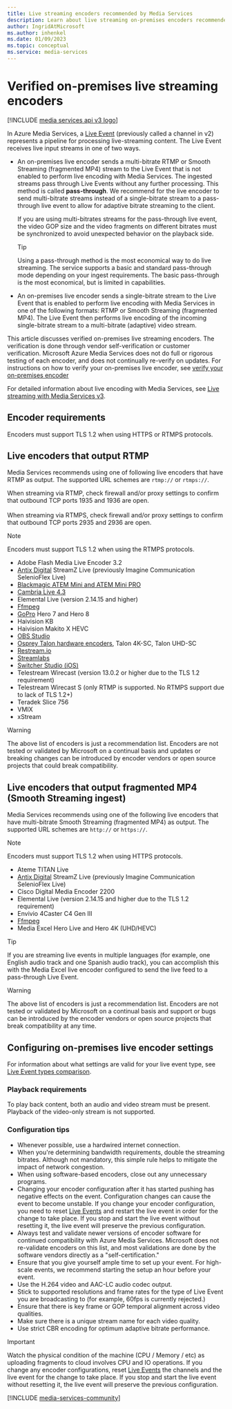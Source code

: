 ```yaml
---
title: Live streaming encoders recommended by Media Services
description: Learn about live streaming on-premises encoders recommended by Media Services
author: IngridAtMicrosoft
ms.author: inhenkel
ms.date: 01/09/2023
ms.topic: conceptual
ms.service: media-services
---
```


# Verified on-premises live streaming encoders

[!INCLUDE [media services api v3 logo](./includes/v3-hr.md)]

In Azure Media Services, a [Live Event](/rest/api/media/liveevents) (previously called a channel in v2) represents a pipeline for processing live-streaming content. The Live Event receives live input streams in one of two ways.

* An on-premises live encoder sends a multi-bitrate RTMP or Smooth Streaming (fragmented MP4) stream to the Live Event that is not enabled to perform live encoding with Media Services. The ingested streams pass through Live Events without any further processing. This method is called **pass-through**. We recommend for the live encoder to send multi-bitrate streams instead of a single-bitrate stream to a pass-through live event to allow for adaptive bitrate streaming to the client.

    If you are using multi-bitrates streams for the pass-through live event, the video GOP size and the video fragments on different bitrates must be synchronized to avoid unexpected behavior on the playback side.

  > [!TIP]
  > Using a pass-through method is the most economical way to do live streaming.
  > The service supports a basic and standard pass-through mode depending on your ingest requirements.
  > The basic pass-through is the most economical, but is limited in capabilities.

* An on-premises live encoder sends a single-bitrate stream to the Live Event that is enabled to perform live encoding with Media Services in one of the following formats: RTMP or Smooth Streaming (fragmented MP4). The Live Event then performs live encoding of the incoming single-bitrate stream to a multi-bitrate (adaptive) video stream.

This article discusses verified on-premises live streaming encoders. The verification is done through vendor self-verification or customer verification. Microsoft Azure Media Services does not do full or rigorous testing of each encoder, and does not continually re-verify on updates. For instructions on how to verify your on-premises live encoder, see [verify your on-premises encoder](encode-on-premises-encoder-partner.md)

For detailed information about live encoding with Media Services, see [Live streaming with Media Services v3](stream-live-streaming-concept.md).

## Encoder requirements

Encoders must support TLS 1.2 when using HTTPS or RTMPS protocols.

## Live encoders that output RTMP

Media Services recommends using one of following live encoders that have RTMP as output. The supported URL schemes are `rtmp://` or `rtmps://`.

When streaming via RTMP, check firewall and/or proxy settings to confirm that outbound TCP ports 1935 and 1936 are open.<br/><br/>
When streaming via RTMPS, check firewall and/or proxy settings to confirm that outbound TCP ports 2935 and 2936 are open.

> [!NOTE]
> Encoders must support TLS 1.2 when using the RTMPS protocols.

- Adobe Flash Media Live Encoder 3.2
- [Antix Digital](http://www.antixdigital.com/) StreamZ Live (previously Imagine Communication SelenioFlex Live)
- [Blackmagic ATEM Mini and ATEM Mini PRO](https://www.blackmagicdesign.com/products/atemmini)
- [Cambria Live 4.3](https://www.capellasystems.net/products/cambria-live/)
- Elemental Live (version 2.14.15 and higher)
- [Ffmpeg](https://www.ffmpeg.org)
- [GoPro](https://gopro.com/help/articles/block/getting-started-with-live-streaming) Hero 7 and Hero 8
- Haivision KB
- Haivision Makito X HEVC
- [OBS Studio](https://obsproject.com/download)
- [Osprey Talon hardware encoders](https://www.ospreyvideo.com/talon-encoders), Talon 4K-SC, Talon UHD-SC
- [Restream.io](https://restream.io/)
- [Streamlabs](https://streamlabs.com/)
- [Switcher Studio (iOS)](https://www.switcherstudio.com/)
- Telestream Wirecast (version 13.0.2 or higher due to the TLS 1.2 requirement)
- Telestream Wirecast S (only RTMP is supported. No RTMPS support due to lack of TLS 1.2+)
- Teradek Slice 756
- VMIX
- xStream

> [!WARNING]
> The above list of encoders is just a recommendation list. Encoders are not tested or validated by Microsoft on a continual basis and updates or breaking changes can be introduced by encoder vendors or open source projects that could break compatibility.

## Live encoders that output fragmented MP4 (Smooth Streaming ingest)

Media Services recommends using one of the following live encoders that have multi-bitrate Smooth Streaming (fragmented MP4) as output. The supported URL schemes are `http://` or `https://`.

> [!NOTE]
> Encoders must support TLS 1.2 when using HTTPS protocols.

- Ateme TITAN Live
- [Antix Digital](http://www.antixdigital.com/) StreamZ Live (previously Imagine Communication SelenioFlex Live)
- Cisco Digital Media Encoder 2200
- Elemental Live (version 2.14.15 and higher due to the TLS 1.2 requirement)
- Envivio 4Caster C4 Gen III
- [Ffmpeg](https://www.ffmpeg.org)
- Media Excel Hero Live and Hero 4K (UHD/HEVC)

> [!TIP]
>  If you are streaming live events in multiple languages (for example, one English audio track and one Spanish audio track), you can accomplish this with the Media Excel live encoder configured to send the live feed to a pass-through Live Event.

> [!WARNING]
> The above list of encoders is just a recommendation list. Encoders are not tested or validated by Microsoft on a continual basis and support or bugs can be introduced by the encoder vendors or open source projects that break compatibility at any time.

## Configuring on-premises live encoder settings

For information about what settings are valid for your live event type, see [Live Event types comparison](live-event-types-comparison-reference.md).

### Playback requirements

To play back content, both an audio and video stream must be present. Playback of the video-only stream is not supported.

### Configuration tips

- Whenever possible, use a hardwired internet connection.
- When you're determining bandwidth requirements, double the streaming bitrates. Although not mandatory, this simple rule helps to mitigate the impact of network congestion.
- When using software-based encoders, close out any unnecessary programs.
- Changing your encoder configuration after it has started pushing has negative effects on the event. Configuration changes can cause the event to become unstable. If you change your encoder configuration, you need to reset [Live Events](/rest/api/media/live-events/reset) and restart the live event in order for the change to take place. If you stop and start the live event without resetting it, the live event will preserve the previous configuration.
- Always test and validate newer versions of encoder software for continued compatibility with Azure Media Services. Microsoft does not re-validate encoders on this list, and most validations are done by the software vendors directly as a "self-certification."
- Ensure that you give yourself ample time to set up your event. For high-scale events, we recommend starting the setup an hour before your event.
- Use the H.264 video and AAC-LC audio codec output.
- Stick to supported resolutions and frame rates for the type of Live Event you are broadcasting to (for example, 60fps is currently rejected.)
- Ensure that there is key frame or GOP temporal alignment across video qualities.
- Make sure there is a unique stream name for each video quality.
- Use strict CBR encoding for optimum adaptive bitrate performance.

> [!IMPORTANT]
> Watch the physical condition of the machine (CPU / Memory / etc) as uploading fragments to cloud involves CPU and IO operations.
> If you change any encoder configurations, reset [Live Events](/rest/api/media/live-events/reset) the channels and the live event for the change to take place. If you stop and start the live event without resetting it, the live event will preserve the previous configuration.

[!INCLUDE [media-services-community](includes/media-services-community.md)]
